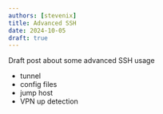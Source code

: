 ```yaml
---
authors: [stevenix]
title: Advanced SSH
date: 2024-10-05
draft: true
---
```


Draft post about some advanced SSH usage 

  * tunnel
  * config files
  * jump host
  * VPN up detection